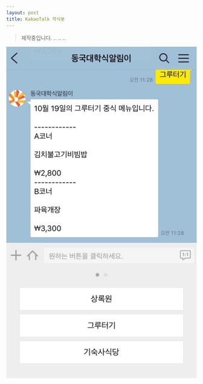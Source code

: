 ```yaml
---
layout: post
title: KakaoTalk 학식봇
---
```


>제작중입니다.
>..
>..
>..
>
>


![카톡봇 메인](/images/kakao_main.jpeg)
